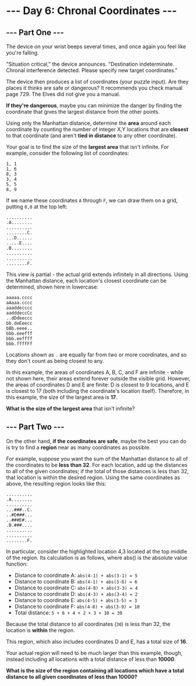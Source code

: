 # --- Day 6: Chronal Coordinates ---

## --- Part One ---

The device on your wrist beeps several times, and once again you feel like you're falling.

"Situation critical," the device announces. "Destination indeterminate. Chronal interference detected. Please specify
new target coordinates."

The device then produces a list of coordinates (your puzzle input). Are they places it thinks are safe or dangerous? It
recommends you check manual page 729. The Elves did not give you a manual.

**If they're dangerous**, maybe you can minimize the danger by finding the coordinate that gives the largest distance
from the other points.

Using only the Manhattan distance, determine the **area** around each coordinate by counting the number of integer X,Y
locations that are **closest** to that coordinate (and aren't **tied in distance** to any other coordinate).

Your goal is to find the size of the **largest area** that isn't infinite. For example, consider the following list of
coordinates:

```
1, 1
1, 6
8, 3
3, 4
5, 5
8, 9
```

If we name these coordinates `A` through `F`, we can draw them on a grid, putting `0,0` at the top left:

```
..........
.A........
..........
........C.
...D......
.....E....
.B........
..........
..........
........F.
```

This view is partial - the actual grid extends infinitely in all directions. Using the Manhattan distance, each
location's closest coordinate can be determined, shown here in lowercase:

```
aaaaa.cccc
aAaaa.cccc
aaaddecccc
aadddeccCc
..dDdeeccc
bb.deEeecc
bBb.eeee..
bbb.eeefff
bbb.eeffff
bbb.ffffFf
```

Locations shown as `.` are equally far from two or more coordinates, and so they don't count as being closest to any.

In this example, the areas of coordinates A, B, C, and F are infinite - while not shown here, their areas extend forever
outside the visible grid. However, the areas of coordinates D and E are finite: D is closest to 9 locations, and E is
closest to 17 (both including the coordinate's location itself). Therefore, in this example, the size of the largest
area is **17**.

**What is the size of the largest area** that isn't infinite?

## --- Part Two ---

On the other hand, **if the coordinates are safe**, maybe the best you can do is try to find a **region** near as many
coordinates as possible.

For example, suppose you want the sum of the Manhattan distance to all of the coordinates to be **less than 32**. For
each location, add up the distances to all of the given coordinates; if the total of those distances is less than 32,
that location is within the desired region. Using the same coordinates as above, the resulting region looks like this:

```
..........
.A........
..........
...###..C.
..#D###...
..###E#...
.B.###....
..........
..........
........F.
```

In particular, consider the highlighted location 4,3 located at the top middle of the region. Its calculation is as
follows, where abs() is the absolute value function:

- Distance to coordinate A: `abs(4-1) + abs(3-1) = 5`
- Distance to coordinate B: `abs(4-1) + abs(3-6) = 6`
- Distance to coordinate C: `abs(4-8) + abs(3-3) = 4`
- Distance to coordinate D: `abs(4-3) + abs(3-4) = 2`
- Distance to coordinate E: `abs(4-5) + abs(3-5) = 3`
- Distance to coordinate F: `abs(4-8) + abs(3-9) = 10`
- Total distance: `5 + 6 + 4 + 2 + 3 + 10 = 30`

Because the total distance to all coordinates (`30`) is less than 32, the location is **within** the region.

This region, which also includes coordinates D and E, has a total size of **16**.

Your actual region will need to be much larger than this example, though, instead including all locations with a total
distance of less than **10000**.

**What is the size of the region containing all locations which have a total distance to all given coordinates of less
than 10000?**